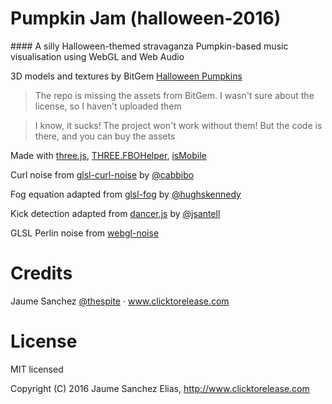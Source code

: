 # Pumpkin Jam (halloween-2016)

#### A silly Halloween-themed stravaganza
Pumpkin-based music visualisation using WebGL and Web Audio


3D models and textures by BitGem <a href="https://shop.bitgem3d.com/products/halloween-pumpkins" >Halloween Pumpkins</a>

> The repo is missing the assets from BitGem. I wasn't sure about the license, so I haven't uploaded them

> I know, it sucks! The project won't work without them! But the code is there, and you can buy the assets

Made with <a href="https://threejs.org/" >three.js</a>, <a href="https://github.com/spite/THREE.FBOHelper" >THREE.FBOHelper</a>, <a href="https://github.com/kaimallea/isMobile" >isMobile</a>

Curl noise from <a href="https://github.com/cabbibo/glsl-curl-noise" >glsl-curl-noise</a> by <a href="https://twitter.com/cabbibo" >@cabbibo</a>

Fog equation adapted from <a href="https://www.npmjs.com/package/glsl-fog">glsl-fog</a> by <a href="https://twitter.com/hughskennedy" >@hughskennedy</a>

Kick detection adapted from <a href="http://jsantell.github.io/dancer.js/" >dancer.js</a> by <a href="https://twitter.com/jsantell" >@jsantell</a>

GLSL Perlin noise from <a href="https://github.com/ashima/webgl-noise/" >webgl-noise</a>

# Credits

Jaume Sanchez <a href="https://twitter.com/thespite" >@thespite</a> · <a href="https://www.clicktorelease.com">www.clicktorelease.com</a>

# License

MIT licensed

Copyright (C) 2016 Jaume Sanchez Elias, http://www.clicktorelease.com
